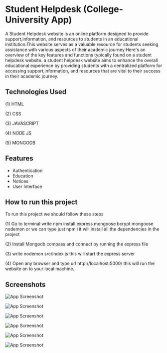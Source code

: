 # Student Helpdesk (College-University App)

A Student Helpdesk website is an online platform designed to provide support,information, and resources to students in an educational institution.This website serves as a valuable resource for students seeking assistance with various aspects of their academic journey.Here's an overview of the key features and functions typically found on a student helpdesk website. 
a student helpdesk website aims to enhance the overall educational experience by providing students with a centralized platform for accessing support,information, and resources that are vital to their success in their academic journey.

## Technologies Used

(1) HTML

(2) CSS

(3) JAVASCRIPT

(4) NODE JS 

(5) MONGODB

## Features

- Authentication
- Education
- Notices
- User Interface

## How to run this project 

 To run this project we should follow these steps 

 (1) Go to terminal write npm install express mongoose bcrypt mongoose nodemon or we can type just npm i it will install all the dependencies in the project

 (2) Install Mongodb compass and connect by running the express file

 (3) write nodemon src/index.js this will start the express server

 (4) Open any browser and type url http://localhost:5000/ this will run the website on to your local machine.

## Screenshots

![App Screenshot](https://i.imgur.com/AqghJER.png)

![App Screenshot](https://imgur.com/M5x9Y2p.png)

![App Screenshot](https://imgur.com/gnALnPA.png)

![App Screenshot](https://imgur.com/140OV4U.png)

![App Screenshot](https://imgur.com/Bd8yDjY.png)

![App Screenshot](https://imgur.com/7PVSoCg.png)

